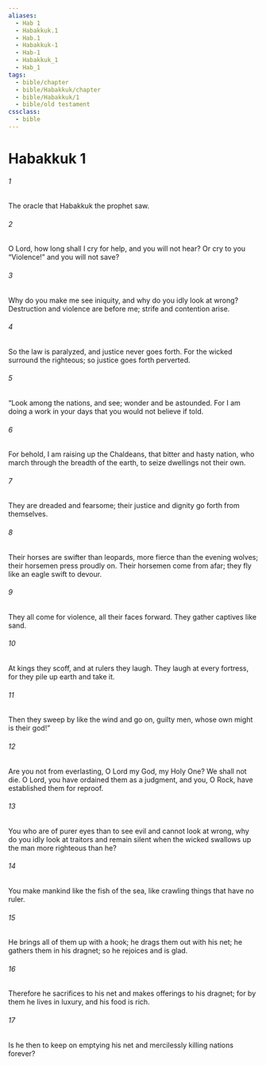 ```yaml
---
aliases:
  - Hab 1
  - Habakkuk.1
  - Hab.1
  - Habakkuk-1
  - Hab-1
  - Habakkuk_1
  - Hab_1
tags:
  - bible/chapter
  - bible/Habakkuk/chapter
  - bible/Habakkuk/1
  - bible/old testament
cssclass:
  - bible
---
```


# Habakkuk 1

###### 1
The oracle that Habakkuk the prophet saw.
###### 2
O Lord, how long shall I cry for help, and you will not hear? Or cry to you “Violence!” and you will not save?
###### 3
Why do you make me see iniquity, and why do you idly look at wrong? Destruction and violence are before me; strife and contention arise.
###### 4
So the law is paralyzed, and justice never goes forth.   For the wicked surround the righteous; so justice goes forth perverted.
###### 5
“Look among the nations, and see; wonder and be astounded.   For I am doing a work in your days that you would not believe if told.
###### 6
For behold, I am raising up the Chaldeans, that bitter and hasty nation,   who march through the breadth of the earth,   to seize dwellings not their own.
###### 7
They are dreaded and fearsome;   their justice and dignity go forth from themselves.
###### 8
Their horses are swifter than leopards, more fierce than the evening wolves; their horsemen press proudly on. Their horsemen come from afar;   they fly like an eagle swift to devour.
###### 9
They all come for violence, all their faces forward. They gather captives like sand.
###### 10
At kings they scoff, and at rulers they laugh.   They laugh at every fortress, for they pile up earth and take it.
###### 11
Then they sweep by like the wind and go on,   guilty men, whose own might is their god!”
###### 12
Are you not from everlasting, O Lord my God, my Holy One?   We shall not die. O Lord, you have ordained them as a judgment, and you, O Rock, have established them for reproof.
###### 13
You who are of purer eyes than to see evil and cannot look at wrong,   why do you idly look at traitors and remain silent when the wicked swallows up the man more righteous than he?
###### 14
You make mankind like the fish of the sea, like crawling things that have no ruler.
###### 15
He brings all of them up with a hook; he drags them out with his net; he gathers them in his dragnet; so he rejoices and is glad.
###### 16
Therefore he sacrifices to his net and makes offerings to his dragnet; for by them he lives in luxury, and his food is rich.
###### 17
Is he then to keep on emptying his net   and mercilessly killing nations forever?


